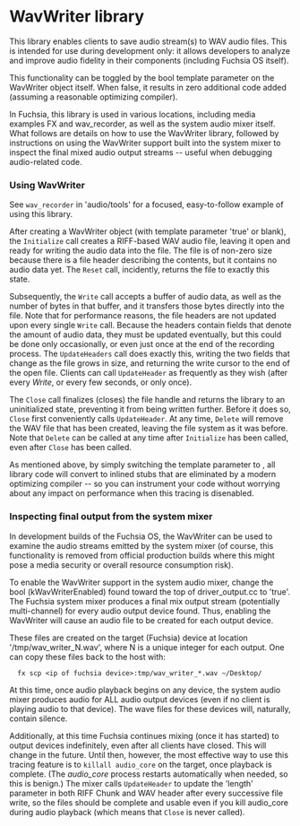 # WavWriter library #

This library enables clients to save audio stream(s) to WAV audio files. This
is intended for use during development only: it allows developers to analyze
and improve audio fidelity in their components (including Fuchsia OS itself).

This functionality can be toggled by the bool template parameter on the
WavWriter object itself. When false, it results in zero additional code added
(assuming a reasonable optimizing compiler).

In Fuchsia, this library is used in various locations, including media examples
FX and wav_recorder, as well as the system audio mixer itself. What follows are
details on how to use the WavWriter library, followed by instructions on using
the WavWriter support built into the system mixer to inspect the final mixed
audio output streams -- useful when debugging audio-related code.


### Using WavWriter ###

See `wav_recorder` in 'audio/tools' for a focused, easy-to-follow example
of using this library.

After creating a WavWriter object (with template parameter 'true' or blank),
the `Initialize` call creates a RIFF-based WAV audio file, leaving it open
and ready for writing the audio data into the file. The file is of non-zero
size because there is a file header describing the contents, but it contains
no audio data yet. The `Reset` call, incidently, returns the file to exactly
this state.

Subsequently, the `Write` call accepts a buffer of audio data, as well as the
number of bytes in that buffer, and it transfers those bytes directly into the
file. Note that for performance reasons, the file headers are not updated upon
every single `Write` call. Because the headers contain fields that denote the
amount of audio data, they must be updated eventually, but this could be done
only occasionally, or even just once at the end of the recording process. The
`UpdateHeaders` call does exactly this, writing the two fields that change as
the file grows in size, and returning the write cursor to the end of the open
file. Clients can call `UpdateHeader` as frequently as they wish (after every
_Write_, or every few seconds, or only once).

The `Close` call finalizes (closes) the file handle and returns the library to
an uninitialized state, preventing it from being written further. Before it
does so, `Close` first conveniently calls `UpdateHeader`. At any time, `Delete`
will remove the WAV file that has been created, leaving the file system as it
was before. Note that `Delete` can be called at any time after `Initialize` has
been called, even after `Close` has been called.

As mentioned above, by simply switching the template parameter to <false>, all
library code will convert to inlined stubs that are eliminated by a modern
optimizing compiler -- so you can instrument your code without worrying about
any impact on performance when this tracing is disenabled.


### Inspecting final output from the system mixer ###

In development builds of the Fuchsia OS, the WavWriter can be used to examine
the audio streams emitted by the system mixer (of course, this functionality is
removed from official production builds where this might pose a media security
or overall resource consumption risk).

To enable the WavWriter support in the system audio mixer, change the bool
(kWavWriterEnabled) found toward the top of driver_output.cc to 'true'. The
Fuchsia system mixer produces a final mix output stream (potentially
multi-channel) for every audio output device found. Thus, enabling the
WavWriter will cause an audio file to be created for each output device.

These files are created on the target (Fuchsia) device at location
'/tmp/wav_writer_N.wav', where N is a unique integer for each output. One can
copy these files back to the host with:
```
  fx scp <ip of fuchsia device>:tmp/wav_writer_*.wav ~/Desktop/
```
At this time, once audio playback begins on any device, the system audio mixer
produces audio for ALL audio output devices (even if no client is playing
audio to that device). The wave files for these devices will, naturally,
contain silence.

Additionally, at this time Fuchsia continues mixing (once it has started) to
output devices indefinitely, even after all clients have closed. This will
change in the future. Until then, however, the most effective way to use this
tracing feature is to `killall audio_core` on the target, once playback is
complete. (The _audio_core_ process restarts automatically when needed, so
this is benign.) The mixer calls `UpdateHeader` to update the 'length'
parameter in both RIFF Chunk and WAV header after every successive file write,
so the files should be complete and usable even if you kill audio_core during
audio playback (which means that `Close` is never called).
